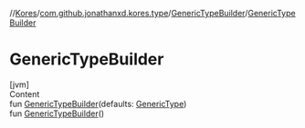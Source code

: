 //[Kores](../../index.md)/[com.github.jonathanxd.kores.type](../index.md)/[GenericTypeBuilder](index.md)/[GenericTypeBuilder](-generic-type-builder.md)



# GenericTypeBuilder  
[jvm]  
Content  
fun [GenericTypeBuilder](-generic-type-builder.md)(defaults: [GenericType](../-generic-type/index.md))  
fun [GenericTypeBuilder](-generic-type-builder.md)()  



